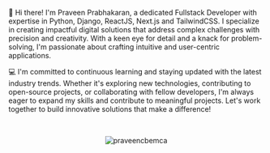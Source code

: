 <!--
**praveencbemca/praveencbemca** is a ✨ _special_ ✨ repository because its `README.md` (this file) appears on your GitHub profile.

Here are some ideas to get you started:

- 🔭 I’m currently working on ...
- 🌱 I’m currently learning ...
- 👯 I’m looking to collaborate on ...
- 🤔 I’m looking for help with ...
- 💬 Ask me about ...
- 📫 How to reach me: ...
- 😄 Pronouns: ...
- ⚡ Fun fact: ...
-->
👋 Hi there! I'm Praveen Prabhakaran, a dedicated Fullstack Developer with expertise in Python, Django, ReactJS, Next.js and TailwindCSS. I specialize in creating impactful digital solutions that address complex challenges with precision and creativity. With a keen eye for detail and a knack for problem-solving, I'm passionate about crafting intuitive and user-centric applications.

💻 I'm committed to continuous learning and staying updated with the latest industry trends. Whether it's exploring new technologies, contributing to open-source projects, or collaborating with fellow developers, I'm always eager to expand my skills and contribute to meaningful projects. Let's work together to build innovative solutions that make a difference!

<br />
<p align="center"> <img src="https://komarev.com/ghpvc/?username=praveencbemca&style=for-the-badge&label=Profile%20views&color=0e75b6" alt="praveencbemca" /> </p>
